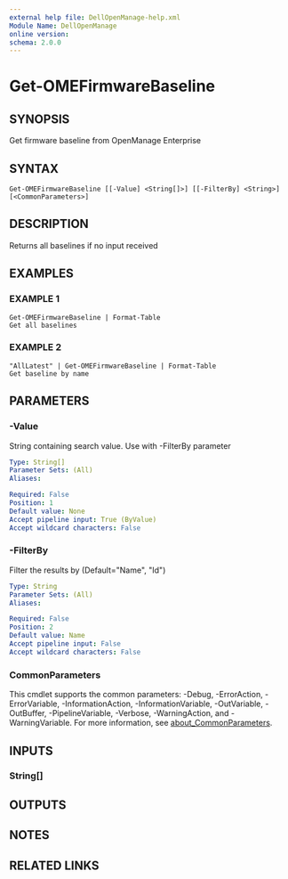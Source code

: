 ```yaml
---
external help file: DellOpenManage-help.xml
Module Name: DellOpenManage
online version:
schema: 2.0.0
---
```


# Get-OMEFirmwareBaseline

## SYNOPSIS
Get firmware baseline from OpenManage Enterprise

## SYNTAX

```
Get-OMEFirmwareBaseline [[-Value] <String[]>] [[-FilterBy] <String>] [<CommonParameters>]
```

## DESCRIPTION
Returns all baselines if no input received

## EXAMPLES

### EXAMPLE 1
```
Get-OMEFirmwareBaseline | Format-Table
Get all baselines
```

### EXAMPLE 2
```
"AllLatest" | Get-OMEFirmwareBaseline | Format-Table
Get baseline by name
```

## PARAMETERS

### -Value
String containing search value.
Use with -FilterBy parameter

```yaml
Type: String[]
Parameter Sets: (All)
Aliases:

Required: False
Position: 1
Default value: None
Accept pipeline input: True (ByValue)
Accept wildcard characters: False
```

### -FilterBy
Filter the results by (Default="Name", "Id")

```yaml
Type: String
Parameter Sets: (All)
Aliases:

Required: False
Position: 2
Default value: Name
Accept pipeline input: False
Accept wildcard characters: False
```

### CommonParameters
This cmdlet supports the common parameters: -Debug, -ErrorAction, -ErrorVariable, -InformationAction, -InformationVariable, -OutVariable, -OutBuffer, -PipelineVariable, -Verbose, -WarningAction, and -WarningVariable. For more information, see [about_CommonParameters](http://go.microsoft.com/fwlink/?LinkID=113216).

## INPUTS

### String[]
## OUTPUTS

## NOTES

## RELATED LINKS

